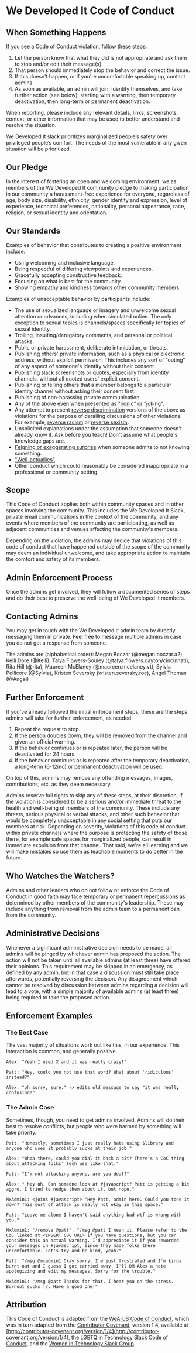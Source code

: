 # We Developed It Code of Conduct

## When Something Happens
If you see a Code of Conduct violation, follow these steps:

1. Let the person know that what they did is not appropriate and ask them to stop and/or edit their message(s).
2. That person should immediately stop the behavior and correct the issue.
3. If this doesn’t happen, or if you're uncomfortable speaking up, contact admins.
4. As soon as available, an admin will join, identify themselves, and take further action (see below), starting with a warning, then temporary deactivation, then long-term or permanent deactivation.

When reporting, please include any relevant details, links, screenshots, context, or other information that may be used to better understand and resolve the situation.

We Developed It slack prioritizes marginalized people’s safety over privileged people’s comfort. The needs of the most vulnerable in any given situation will be prioritized.

## Our Pledge
In the interest of fostering an open and welcoming environment, we as members of the We Developed It community pledge to making participation in our community a harassment-free experience for everyone, regardless of age, body size, disability, ethnicity, gender identity and expression, level of experience, technical preferences, nationality, personal appearance, race, religion, or sexual identity and orientation.

## Our Standards
Examples of behavior that contributes to creating a positive environment include:

* Using welcoming and inclusive language.
* Being respectful of differing viewpoints and experiences.
* Gracefully accepting constructive feedback.
* Focusing on what is best for the community.
* Showing empathy and kindness towards other community members.

Examples of unacceptable behavior by participants include:
* The use of sexualized language or imagery and unwelcome sexual attention or advances, including when simulated online. The only exception to sexual topics is channels/spaces specifically for topics of sexual identity.
* Trolling, insulting/derogatory comments, and personal or political attacks.
* Public or private harassment, deliberate intimidation, or threats.
* Publishing others' private information, such as a physical or electronic address, without explicit permission. This includes any sort of "outing" of any aspect of someone's identity without their consent.
* Publishing slack screenshots or quotes, especially from identity channels, without all quoted users' explicit consent.
* Publishing or telling others that a member belongs to a particular identity channel without asking their consent first.
* Publishing of non-harassing private communication.
* Any of the above even when [presented as "ironic" or "joking"](https://en.wikipedia.org/wiki/Hipster_racism).
* Any attempt to present [reverse discrimination](https://en.wikipedia.org/wiki/Reverse_discrimination) versions of the above as violations for the purpose of derailing discussions of other violations. For example, [reverse racism](https://en.wikipedia.org/wiki/Reverse_racism) or [reverse sexism](http://geekfeminism.wikia.com/wiki/Reverse_sexism).
* Unsolicited explanations under the assumption that someone doesn't already know it. Ask before you teach! Don't assume what people's knowledge gaps are.
* [Feigning or exaggerating surprise](https://www.recurse.com/manual#no-feigned-surprise) when someone admits to not knowing something.
* ["Well-actuallies"](https://www.recurse.com/manual#no-well-actuallys)
* Other conduct which could reasonably be considered inappropriate in a professional or community setting.

## Scope
This Code of Conduct applies both within community spaces and in other spaces involving the community. This includes the We Developed It Slack, private email communications in the context of the community, and any events where members of the community are participating, as well as adjacent communities and venues affecting the community's members.

Depending on the violation, the admins may decide that violations of this code of conduct that have happened outside of the scope of the community may deem an individual unwelcome, and take appropriate action to maintain the comfort and safety of its members.

## Admin Enforcement Process
Once the admins get involved, they will follow a documented series of steps and do their best to preserve the well-being of We Developed It members.

## Contacting Admins
You may get in touch with the We Developed It admin team by directly messaging them in private. Feel free to message multiple admins in case you do not get a response from someone.

The admins are (alphabetical order): Megan Boczar (@megan.boczar.a2), Kelli Dore (@Kelli), Talya Flowers-Souley (@talya.flowers.dayton/cincinnati), Rita Hill (@rita), Maureen McElaney (@maureen.mcelaney.vt), Sylvia Pellicore (@Sylvia), Kristen Seversky (kristen.seversky.roc), Angel Thomas (@Angel)
 
## Further Enforcement
If you've already followed the initial enforcement steps, these are the steps admins will take for further enforcement, as needed:

1. Repeat the request to stop.
2. If the person doubles down, they will be removed from the channel and given an official warning.
3. If the behavior continues or is repeated later, the person will be deactivated for 24 hours.
4. If the behavior continues or is repeated after the temporary deactivation, a long-term (6-12mo) or permanent deactivation will be used.

On top of this, admins may remove any offending messages, images, contributions, etc, as they deem necessary.

Admins reserve full rights to skip any of these steps, at their discretion, if the violation is considered to be a serious and/or immediate threat to the health and well-being of members of the community. These include any threats, serious physical or verbal attacks, and other such behavior that would be completely unacceptable in any social setting that puts our members at risk. Depending on severity, violations of this code of conduct within private channels where the purpose is protecting the safety of those there, for example safe spaces for marginalized people, can result in immediate expulsion from that channel. That said, we're all learning and we will make mistakes so use them as teachable moments to do better in the future.

## Who Watches the Watchers?
Admins and other leaders who do not follow or enforce the Code of Conduct in good faith may face temporary or permanent repercussions as determined by other members of the community's leadership. These may include anything from removal from the admin team to a permanent ban from the community.

## Administrative Decisions
Whenever a significant administrative decision needs to be made, all admins will be pinged by whichever admin has proposed the action. The action will not be taken until all available admins (at least three) have offered their opinions. This requirement may be skipped in an emergency, as defined by any admin, but in that case a discussion must still take place afterwards, potentially reversing the decision. Any disagreement which cannot be resolved by discussion between admins regarding a decision will lead to a vote, with a simple majority of available admins (at least three) being required to take the proposed action.

## Enforcement Examples

### The Best Case
The vast majority of situations work out like this, in our experience. This interaction is common, and generally positive.

```
Alex: "Yeah I used X and it was really crazy!"

Patt: "Hey, could you not use that word? What about 'ridiculous' instead?"

Alex: "oh sorry, sure." -> edits old message to say "it was really confusing!"
```


### The Admin Case
Sometimes, though, you need to get admins involved. Admins will do their best to resolve conflicts, but people who were harmed by something will take priority.

```
Patt: "Honestly, sometimes I just really hate using $library and anyone who uses it probably sucks at their job."

Alex: "Whoa there, could you dial it back a bit? There's a CoC thing about attacking folks' tech use like that."

Patt: "I'm not attacking anyone, are you deaf?"

Alex: " hey uh. Can someone look at #javascript? Patt is getting a bit aggro. I tried to nudge them about it, but nope."

MxAdmin1: <joins #javascript> "Hey Patt, admin here. Could you tone it down? This sort of attack is really not okay in this space."

Patt: "Leave me alone I haven't said anything bad wtf is wrong with you."

MxAdmin1: "/remove @patt", "/msg @patt I mean it. Please refer to the CoC linked at <INSERT COC URL> if you have questions, but you can consider this an actual warning. I'd appreciate it if you reworded your messages in #javascript, since they made folks there uncomfortable. Let's try and be kind, yeah?"

Patt: "/msg @mxadmin1 Okay sorry. I'm just frustrated and I'm kinda burnt out and I guess I got carried away. I'll DM Alex a note apologizing and edit my messages. Sorry for the trouble."

MxAdmin1: "/msg @patt Thanks for that. I hear you on the stress. Burnout sucks :/. Have a good one!"
```

## Attribution
This Code of Conduct is adapted from the [WeAllJS Code of Conduct](https://wealljs.org/code-of-conduct), which was in turn adapted from the [Contributor Covenant](http://contributor-covenant.org/), version 1.4, available at [http://contributor-covenant.org/version/1/4](http://contributor-covenant.org/version/1/4), the LGBTQ in Technology Slack [Code of Conduct](http://lgbtq.technology/coc.html), and the [Women in Technology Slack Group](https://witchat.github.io/).

